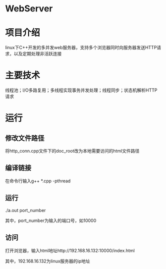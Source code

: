 # WebServer
# 项目介绍
linux下C++开发的多并发web服务器，支持多个浏览器同时向服务器发送HTTP请求，以及定期处理非活跃连接
# 主要技术
线程池；I/O多路复用；多线程实现事务并发处理；线程同步；状态机解析HTTP请求
# 运行
## 修改文件路径
将http_conn.cpp文件下的doc_root改为本地需要访问的html文件路径
## 编译链接
在命令行输入g++ *.cpp -pthread
## 运行
./a.out port_number

其中，port_number为输入的端口号，如10000
## 访问
打开浏览器，输入html地址http://192.168.16.132:10000/index.html

其中，192.168.16.132为linux服务器的ip地址
